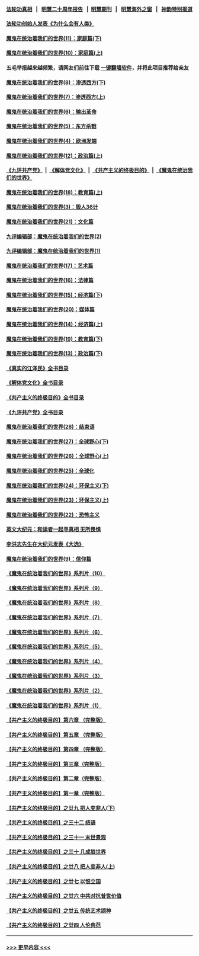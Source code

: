 #### [法轮功真相](https://github.com/gfw-breaker/truth/blob/master/README.md?t=0) &nbsp;&nbsp;|&nbsp;&nbsp; [明慧二十周年报告](https://github.com/gfw-breaker/mh-reports/blob/master/README.md?t=0) &nbsp;&nbsp;|&nbsp;&nbsp;[明慧期刊](https://github.com/gfw-breaker/mh-qikan) &nbsp;&nbsp;|&nbsp;&nbsp; [明慧海外之窗](https://github.com/gfw-breaker/mh-news/blob/master/README.md?t=0) &nbsp;&nbsp;|&nbsp;&nbsp; [神韵特别报道](https://github.com/gfw-breaker/mh-news/blob/master/shenyun.md?t=0)
#### [法轮功创始人发表《为什么会有人类》](../pages/nsc422/n13912117.md?t=02272143) 
#### [魔鬼在统治着我们的世界(11)：家庭篇(下)](../pages/nsc422/n10440961.md?t=02272143) 
#### [魔鬼在统治着我们的世界(10)：家庭篇(上)](../pages/nsc422/n10435448.md?t=02272143) 
#### 五毛举报越来越频繁，请网友们前往下载 [一键翻墙软件](https://github.com/gfw-breaker/ssr-accounts)，并将此项目推荐给亲友
#### [魔鬼在统治着我们的世界(8)：渗透西方(下)](../pages/nsc422/n10429603.md?t=02272143) 
#### [魔鬼在统治着我们的世界(7)：渗透西方(上)](../pages/nsc422/n10426013.md?t=02272143) 
#### [魔鬼在统治着我们的世界(6)：输出革命](../pages/nsc422/n10421536.md?t=02272143) 
#### [魔鬼在统治着我们的世界(5)：东方杀戮](../pages/nsc422/n10417707.md?t=02272143) 
#### [魔鬼在统治着我们的世界(4)：欧洲发端](../pages/nsc422/n10414890.md?t=02272143) 
#### [魔鬼在统治着我们的世界(12)：政治篇(上)](../pages/nsc422/n10444576.md?t=02272143) 
#### [《九评共产党》](https://github.com/begood0513/9ping.md/blob/master/README.md) &nbsp;|&nbsp; [《解体党文化》](../../../../jtdwh.md/blob/master/README.md)  &nbsp;|&nbsp; [《共产主义的终极目的》](../../../../gczydzjmd.md/blob/master/README.md) &nbsp;|&nbsp; [《魔鬼在统治我们的世界》](../../../../mgztzwmdsj.md/blob/master/README.md) 
#### [魔鬼在统治着我们的世界(18)：教育篇(上)](../pages/nsc422/n10526970.md?t=02272143) 
#### [魔鬼在统治着我们的世界(3)：毁人36计](../pages/nsc422/n10411583.md?t=02272143) 
#### [魔鬼在统治着我们的世界(21)：文化篇](../pages/nsc422/n10597706.md?t=02272143) 
#### [九评编辑部：魔鬼在统治着我们的世界(2)](../pages/nsc422/n10410036.md?t=02272143) 
#### [九评编辑部：魔鬼在统治着我们的世界(1)](../pages/nsc422/n10406825.md?t=02272143) 
#### [魔鬼在统治着我们的世界(17)：艺术篇](../pages/nsc422/n10499093.md?t=02272143) 
#### [魔鬼在统治着我们的世界(16)：法律篇](../pages/nsc422/n10485969.md?t=02272143) 
#### [魔鬼在统治着我们的世界(15)：经济篇(下)](../pages/nsc422/n10469975.md?t=02272143) 
#### [魔鬼在统治着我们的世界(20)：媒体篇](../pages/nsc422/n10586579.md?t=02272143) 
#### [魔鬼在统治着我们的世界(14)：经济篇(上)](../pages/nsc422/n10457370.md?t=02272143) 
#### [魔鬼在统治着我们的世界(19)：教育篇(下)](../pages/nsc422/n10564808.md?t=02272143) 
#### [魔鬼在统治着我们的世界(13)：政治篇(下)](../pages/nsc422/n10448270.md?t=02272143) 
#### [《真实的江泽民》全书目录](../pages/nsc422/n13721399.md?t=02272143) 
#### [《解体党文化》全书目录](../pages/nsc422/n13721157.md?t=02272143) 
#### [《共产主义的终极目的》全书目录](../pages/nsc422/n13721048.md?t=02272143) 
#### [《九评共产党》全书目录](../pages/nsc422/n13708085.md?t=02272143) 
#### [魔鬼在统治着我们的世界(28)：结束语](../pages/nsc422/n10936246.md?t=02272143) 
#### [魔鬼在统治着我们的世界(27)：全球野心(下)](../pages/nsc422/n10928319.md?t=02272143) 
#### [魔鬼在统治着我们的世界(26)：全球野心(上)](../pages/nsc422/n10900318.md?t=02272143) 
#### [魔鬼在统治着我们的世界(25)：全球化](../pages/nsc422/n10788205.md?t=02272143) 
#### [魔鬼在统治着我们的世界(24)：环保主义(下)](../pages/nsc422/n10695307.md?t=02272143) 
#### [魔鬼在统治着我们的世界(23)：环保主义(上)](../pages/nsc422/n10688613.md?t=02272143) 
#### [魔鬼在统治着我们的世界(22)：恐怖主义](../pages/nsc422/n10614727.md?t=02272143) 
#### [英文大纪元：和读者一起寻真相 无所畏惧](../pages/nsc422/n12542027.md?t=02272143) 
#### [李洪志先生在大纪元发表《大选》](../pages/nsc422/n12534746.md?t=02272143) 
#### [魔鬼在统治着我们的世界(9)：信仰篇](../pages/nsc422/n10432159.md?t=02272143) 
#### [《魔鬼在统治着我们的世界》系列片（10）](../pages/nsc422/n12292670.md?t=02272143) 
#### [《魔鬼在统治着我们的世界》系列片（9）](../pages/nsc422/n12290859.md?t=02272143) 
#### [《魔鬼在统治着我们的世界》系列片（8）](../pages/nsc422/n12287445.md?t=02272143) 
#### [《魔鬼在统治着我们的世界》系列片（7）](../pages/nsc422/n12283425.md?t=02272143) 
#### [《魔鬼在统治着我们的世界》系列片（6）](../pages/nsc422/n12282314.md?t=02272143) 
#### [《魔鬼在统治着我们的世界》系列片（5）](../pages/nsc422/n12281419.md?t=02272143) 
#### [《魔鬼在统治着我们的世界》系列片（4）](../pages/nsc422/n12274024.md?t=02272143) 
#### [《魔鬼在统治着我们的世界》系列片（3）](../pages/nsc422/n12271322.md?t=02272143) 
#### [《魔鬼在统治着我们的世界》系列片（2）](../pages/nsc422/n12269049.md?t=02272143) 
#### [《魔鬼在统治着我们的世界》系列片（1）](../pages/nsc422/n12267575.md?t=02272143) 
#### [【共产主义的终极目的】第六章 （完整版）](../pages/nsc422/n11428913.md?t=02272143) 
#### [【共产主义的终极目的】第五章 （完整版）](../pages/nsc422/n11428912.md?t=02272143) 
#### [【共产主义的终极目的】第四章 （完整版）](../pages/nsc422/n11428907.md?t=02272143) 
#### [【共产主义的终极目的】第三章（完整版）](../pages/nsc422/n11428848.md?t=02272143) 
#### [【共产主义的终极目的】第二章（完整版）](../pages/nsc422/n11428831.md?t=02272143) 
#### [【共产主义的终极目的】第一章（完整版）](../pages/nsc422/n11417651.md?t=02272143) 
#### [【共产主义的终极目的】之廿九 把人变非人(下)](../pages/nsc422/n11344140.md?t=02272143) 
#### [【共产主义的终极目的】之三十二 结语](../pages/nsc422/n11360535.md?t=02272143) 
#### [【共产主义的终极目的】之三十一 末世景观](../pages/nsc422/n11351129.md?t=02272143) 
#### [【共产主义的终极目的】之三十 几成狼世界](../pages/nsc422/n11348280.md?t=02272143) 
#### [【共产主义的终极目的】之廿八 把人变非人(上)](../pages/nsc422/n11340492.md?t=02272143) 
#### [【共产主义的终极目的】之廿七 以恨立国](../pages/nsc422/n11336944.md?t=02272143) 
#### [【共产主义的终极目的】之廿六 中共对抗普世价值](../pages/nsc422/n11324785.md?t=02272143) 
#### [【共产主义的终极目的】之廿五 传统艺术颂神](../pages/nsc422/n11296396.md?t=02272143) 
#### [【共产主义的终极目的】之廿四 人伦典范](../pages/nsc422/n11296397.md?t=02272143) 

----
#### [ >>> 更早内容 <<< ](../indexes/nsc422-earlier.md)
